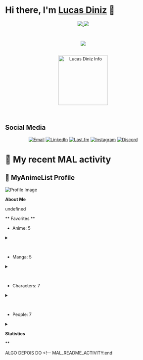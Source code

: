 # Hi there, I'm [Lucas Diniz](#) 👋

<p align="center">
   <a href="https://www.linkedin.com/in/lucas-diniz-ostroski/">
      <img src="https://img.shields.io/badge/-LucasDiniz-blue?style=flat-square&logo=Linkedin&logoColor=white&link=https://www.linkedin.com/in/lucas-diniz-ostroski/" />
  </a>
      <img src="https://img.shields.io/github/followers/LucasHenriqueDiniz?label=Follow&style=social" />
 </p>

&nbsp;

<p align="center">
   <a href="https://skillicons.dev">
    <img src="https://skillicons.dev/icons?i=js,html,css,ae,aws,arduino,blender,c,docker,figma,bots,ai,jquery,mongodb,mysql,nextjs,nodejs,npm,ps,pr,py,react,redux,tailwind,ts,unreal,vite&perline=9" />
  </a>
 </p>
&nbsp;

<div align="center">
<img align="center" alt="Lucas Diniz Info" height=160 src="https://github-readme-stats.vercel.app/api/top-langs/?username=LucasHenriqueDiniz&layout=compact&rank_icon=github&hide_rank=true&theme=nord&show_icons=true">
</div>


&nbsp;

<!-- Connect with me -->

## Social Media

<p align="center">
  <a href="mailto:lucas.diniz.hdo@gmail.com"><img src="https://img.shields.io/badge/Gmail-D14836?style=for-the-badge&logo=gmail&logoColor=white" alt="Email"/></a>
  <a href="https://www.linkedin.com/in/lucas-diniz-ostroski/"><img src="https://img.shields.io/badge/LinkedIn-0077B5?style=for-the-badge&logo=linkedin&logoColor=white" alt="LinkedIn"/></a>
  <a href="https://www.last.fm/pt/user/Amayacrab"><img src="https://img.shields.io/badge/last.fm-D51007?style=for-the-badge&logo=last.fm&logoColor=white" alt="Last.fm"/></a>
  <a href="https://www.instagram.com/lucasdinizostroski/"><img src="https://img.shields.io/badge/Instagram-E4405F?style=for-the-badge&logo=instagram&logoColor=white" alt="Instagram"/></a>
  <a href="https://discord.gg/GUMxfxHc"><img src="https://img.shields.io/badge/Discord-5865F2?style=for-the-badge&logo=discord&logoColor=white" alt="Discord"/></a>
</p>

# 🌸 My recent MAL activity

<!-- MAL_README_ACTIVITY:start -->

## 🔸 MyAnimeList Profile

![Profile Image](https://cdn.myanimelist.net/s/common/userimages/71362caf-07e3-44f3-9317-c65a29454360_225w?s=772b9b7c02469c0581616768aadec61e)

**About Me**

undefined

** Favorites **
- Anime: 5
<details><summary></summary>[![Bakemonogatari](https://cdn.myanimelist.net/images/anime/11/75274.webp?s=950c09e4c176ebfb7536962be2b1bae5)](https://myanimelist.net/anime/5081/Bakemonogatari)[![Nodame Cantabile](https://cdn.myanimelist.net/images/anime/9/11986.webp?s=e586004bf43e678f7a93a301859adf1b)](https://myanimelist.net/anime/1698/Nodame_Cantabile)[![Toradora!](https://cdn.myanimelist.net/images/anime/13/22128.webp?s=fa7d47bc3bec4cd26d628c5760228c99)](https://myanimelist.net/anime/4224/Toradora)[![Detroit Metal City](https://cdn.myanimelist.net/images/anime/3/9853.webp?s=d573d17bf570bef4da8adde3d5139da6)](https://myanimelist.net/anime/3702/Detroit_Metal_City)[![Kono Subarashii Sekai ni Shukufuku wo!](https://cdn.myanimelist.net/images/anime/1895/142748.webp?s=725fe8c638210f856406b86149af016e)](https://myanimelist.net/anime/30831/Kono_Subarashii_Sekai_ni_Shukufuku_wo)</details>

&nbsp;

- Manga: 5
<details><summary></summary>[![Monogatari Series: First Season](https://cdn.myanimelist.net/images/manga/2/279887.webp?s=56fb228c092b690f9014afcbbe2ce548)](https://myanimelist.net/manga/14893/Monogatari_Series__First_Season)[![Watashi ga Motenai no wa Dou Kangaetemo Omaera ga Warui!](https://cdn.myanimelist.net/images/manga/5/63521.webp?s=bab4088dfa68ddad739a3d52bc1140b3)](https://myanimelist.net/manga/28533/Watashi_ga_Motenai_no_wa_Dou_Kangaetemo_Omaera_ga_Warui)[![SQ: Begin W/Your Name!](https://cdn.myanimelist.net/images/manga/3/165495.webp?s=a4e234007e6bf094a588a9051416b6e1)](https://myanimelist.net/manga/93516/SQ__Begin_W_Your_Name)[![Saotome Senshu, Hitakakusu](https://cdn.myanimelist.net/images/manga/1/189746.webp?s=9b6f15b5d41c6afca9b438698528ad5a)](https://myanimelist.net/manga/102997/Saotome_Senshu_Hitakakusu)[![Lovely★Complex](https://cdn.myanimelist.net/images/manga/1/209659.webp?s=7ccf416ea0711f702a361c90fd258603)](https://myanimelist.net/manga/31/Lovely★Complex)</details>

&nbsp;


- Characters: 7
<details><summary></summary>[![Senjougahara, Hitagi](https://cdn.myanimelist.net/images/characters/11/287902.webp?s=559b750212c5338e987b3d0ebac9d810)](https://myanimelist.net/character/22037/Hitagi_Senjougahara)[![Noda, Megumi](https://cdn.myanimelist.net/images/characters/11/92497.webp?s=f8d450c55e9f47ee9b6cb93c9cb5a098)](https://myanimelist.net/character/1185/Megumi_Noda)[![Aisaka, Taiga](https://cdn.myanimelist.net/images/characters/11/514086.webp?s=87920301db499bb344d2efd437699bc4)](https://myanimelist.net/character/12064/Taiga_Aisaka)[![Kanbaru, Suruga](https://cdn.myanimelist.net/images/characters/11/222449.webp?s=807b29db48805d06f863451ae8b44d27)](https://myanimelist.net/character/22054/Suruga_Kanbaru)[![Kuroki, Tomoko](https://cdn.myanimelist.net/images/characters/15/212635.webp?s=d3756e5ae6e0e0f03736ba6f464227a2)](https://myanimelist.net/character/50057/Tomoko_Kuroki)[![Saotome, Yae](https://cdn.myanimelist.net/images/characters/12/538425.webp?s=6fcca0ca41d34078b13f35c57dd80804)](https://myanimelist.net/character/153859/Yae_Saotome)[![Kuronuma, Sawako](https://cdn.myanimelist.net/images/characters/6/120945.webp?s=b66012c0e8676ef7a444e429ed06e184)](https://myanimelist.net/character/6977/Sawako_Kuronuma)</details>

&nbsp;

- People: 7
<details><summary></summary>[![Kugimiya, Rie](https://cdn.myanimelist.net/images/voiceactors/3/63374.jpg?s=afa01c0ce80060bd11daeb6e220679c4)](https://myanimelist.net/people/8/Rie_Kugimiya)[![Sawashiro, Miyuki](https://cdn.myanimelist.net/images/voiceactors/2/65500.jpg?s=80c733f0aefed4b574d900e2a4a9037e)](https://myanimelist.net/people/99/Miyuki_Sawashiro)[![Hanazawa, Kana](https://cdn.myanimelist.net/images/voiceactors/3/69318.jpg?s=cb66a62f32f59733b5e95de36d8e3dcf)](https://myanimelist.net/people/185/Kana_Hanazawa)[![Saitou, Chiwa](https://cdn.myanimelist.net/images/voiceactors/3/79603.jpg?s=0fdc6450e4421d1f182b6c6223723df5)](https://myanimelist.net/people/61/Chiwa_Saitou)[![Kiyohara, Hiro](https://cdn.myanimelist.net/images/voiceactors/3/52636.jpg?s=384bf9ec5bbd50807bfb441a74f761a8)](https://myanimelist.net/people/5524/Hiro_Kiyohara)[![Kamiya, Hiroshi](https://cdn.myanimelist.net/images/voiceactors/1/66163.jpg?s=cb07743b7325f20adaa7921160f73646)](https://myanimelist.net/people/118/Hiroshi_Kamiya)[![Yuuki, Aoi](https://cdn.myanimelist.net/images/voiceactors/3/67808.jpg?s=e1c584935f99d0332862f724a1fb9c9c)](https://myanimelist.net/people/6686/Aoi_Yuuki)</details>

**Statistics**


**



<!-- MAL_README_ACTIVITY:end -->



ALGO DEPOIS DO <!-- MAL_README_ACTIVITY:end 
